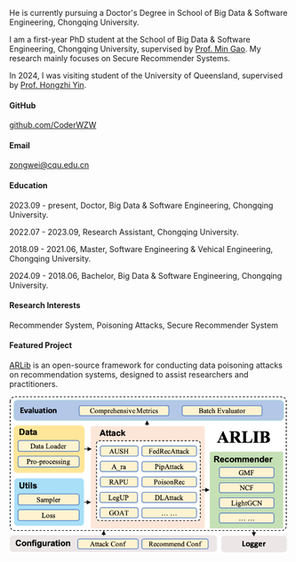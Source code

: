 He is currently pursuing a Doctor's Degree in School of Big Data & Software Engineering, Chongqing University.

I am a first-year PhD student at the School of Big Data & Software Engineering, Chongqing University, supervised by [Prof. Min Gao](https://www.cse.cqu.edu.cn/info/2095/7111.htm). My research mainly focuses on Secure Recommender Systems. 

In 2024, I was visiting student of the University of Queensland, supervised by [Prof. Hongzhi Yin](https://sites.google.com/view/hongzhi-yin/home).

#### GitHub
[ github.com/CoderWZW](https://github.com/CoderWZW)

#### Email
zongwei@cqu.edu.cn

#### Education
2023.09 - present, Doctor, Big Data & Software Engineering, Chongqing University.

2022.07 - 2023.09, Research Assistant, Chongqing University.

2018.09 - 2021.06, Master, Software Engineering & Vehical Engineering, Chongqing University.

2024.09 - 2018.06, Bachelor, Big Data & Software Engineering, Chongqing University.

#### Research Interests
Recommender System, Poisoning Attacks, Secure Recommender System

#### Featured Project 
[ARLib](https://github.com/CoderWZW/ARLib/tree/main) is an open-source framework for conducting data poisoning attacks on recommendation systems, designed to assist researchers and practitioners.

<a href="https://github.com/CoderWZW/ARLib/tree/main"> <img src="https://github.com/CoderWZW/ARLib/blob/main/img/framework.png" alt="logo" width=500 border="0"></a><br>

